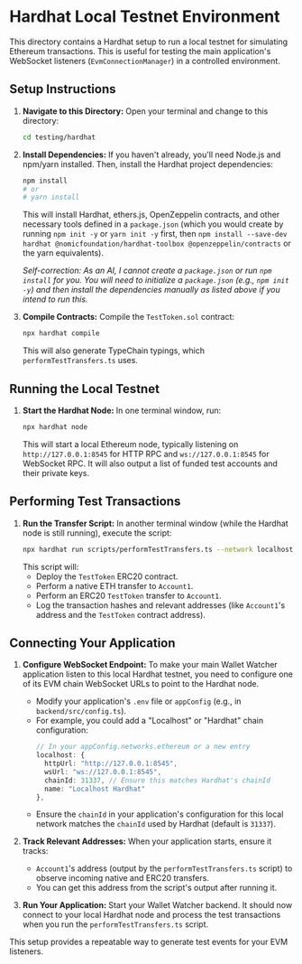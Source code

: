 # Hardhat Local Testnet Environment

This directory contains a Hardhat setup to run a local testnet for simulating Ethereum transactions. This is useful for testing the main application's WebSocket listeners (`EvmConnectionManager`) in a controlled environment.

## Setup Instructions

1.  **Navigate to this Directory:**
    Open your terminal and change to this directory:
    ```bash
    cd testing/hardhat
    ```

2.  **Install Dependencies:**
    If you haven't already, you'll need Node.js and npm/yarn installed. Then, install the Hardhat project dependencies:
    ```bash
    npm install
    # or
    # yarn install
    ```
    This will install Hardhat, ethers.js, OpenZeppelin contracts, and other necessary tools defined in a `package.json` (which you would create by running `npm init -y` or `yarn init -y` first, then `npm install --save-dev hardhat @nomicfoundation/hardhat-toolbox @openzeppelin/contracts` or the yarn equivalents).

    *Self-correction: As an AI, I cannot create a `package.json` or run `npm install` for you. You will need to initialize a `package.json` (e.g., `npm init -y`) and then install the dependencies manually as listed above if you intend to run this.* 

3.  **Compile Contracts:**
    Compile the `TestToken.sol` contract:
    ```bash
    npx hardhat compile
    ```
    This will also generate TypeChain typings, which `performTestTransfers.ts` uses.

## Running the Local Testnet

1.  **Start the Hardhat Node:**
    In one terminal window, run:
    ```bash
    npx hardhat node
    ```
    This will start a local Ethereum node, typically listening on `http://127.0.0.1:8545` for HTTP RPC and `ws://127.0.0.1:8545` for WebSocket RPC. It will also output a list of funded test accounts and their private keys.

## Performing Test Transactions

1.  **Run the Transfer Script:**
    In another terminal window (while the Hardhat node is still running), execute the script:
    ```bash
    npx hardhat run scripts/performTestTransfers.ts --network localhost
    ```
    This script will:
    *   Deploy the `TestToken` ERC20 contract.
    *   Perform a native ETH transfer to `Account1`.
    *   Perform an ERC20 `TestToken` transfer to `Account1`.
    *   Log the transaction hashes and relevant addresses (like `Account1`'s address and the `TestToken` contract address).

## Connecting Your Application

1.  **Configure WebSocket Endpoint:**
    To make your main Wallet Watcher application listen to this local Hardhat testnet, you need to configure one of its EVM chain WebSocket URLs to point to the Hardhat node.
    *   Modify your application's `.env` file or `appConfig` (e.g., in `backend/src/config.ts`).
    *   For example, you could add a "Localhost" or "Hardhat" chain configuration:
        ```typescript
        // In your appConfig.networks.ethereum or a new entry
        localhost: {
          httpUrl: "http://127.0.0.1:8545",
          wsUrl: "ws://127.0.0.1:8545",
          chainId: 31337, // Ensure this matches Hardhat's chainId
          name: "Localhost Hardhat"
        },
        ```
    *   Ensure the `chainId` in your application's configuration for this local network matches the `chainId` used by Hardhat (default is `31337`).

2.  **Track Relevant Addresses:**
    When your application starts, ensure it tracks:
    *   `Account1`'s address (output by the `performTestTransfers.ts` script) to observe incoming native and ERC20 transfers.
    *   You can get this address from the script's output after running it.

3.  **Run Your Application:**
    Start your Wallet Watcher backend. It should now connect to your local Hardhat node and process the test transactions when you run the `performTestTransfers.ts` script.

This setup provides a repeatable way to generate test events for your EVM listeners. 